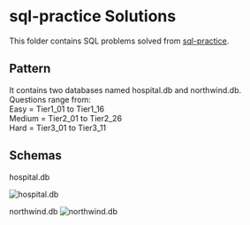 # sql-practice Solutions

This folder contains SQL problems solved from [sql-practice](https://www.sql-practice.com/).

## Pattern

It contains two databases named hospital.db and northwind.db.  
Questions range from:  
Easy = Tier1_01 to Tier1_16  
Medium = Tier2_01 to Tier2_26  
Hard = Tier3_01 to Tier3_11

## Schemas

hospital.db

![hospital.db](https://github.com/user-attachments/assets/32a5b07f-5ea7-46bb-869c-18d62e39e28d)

northwind.db
![northwind.db](https://github.com/user-attachments/assets/f802ab05-0b91-48d4-b49b-ab300fc4b191)
